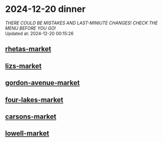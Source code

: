 # 2024-12-20 dinner  
*THERE COULD BE MISTAKES AND LAST-MINIUTE CHANGES! CHECK THE MENU BEFORE YOU GO!*  
Updated at: 2024-12-20 00:15:26  
## [rhetas-market](https://wisc-housingdining.nutrislice.com/menu/rhetas-market/dinner/2024-12-20)  
## [lizs-market](https://wisc-housingdining.nutrislice.com/menu/lizs-market/dinner/2024-12-20)  
## [gordon-avenue-market](https://wisc-housingdining.nutrislice.com/menu/gordon-avenue-market/dinner/2024-12-20)  
## [four-lakes-market](https://wisc-housingdining.nutrislice.com/menu/four-lakes-market/dinner/2024-12-20)  
## [carsons-market](https://wisc-housingdining.nutrislice.com/menu/carsons-market/dinner/2024-12-20)  
## [lowell-market](https://wisc-housingdining.nutrislice.com/menu/lowell-market/dinner/2024-12-20)  
  
